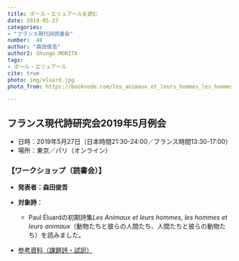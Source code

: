 ```yaml
---
title: ポール・エリュアールを読む
date: 2019-05-27
categories:
- "フランス現代詩読書会"
number:  48
author: "森田俊吾"
author2: Shungo MORITA
tags:
- ポール・エリュアール
cite: true
photo: img/eluard.jpg
photo_from: https://booknode.com/les_animaux_et_leurs_hommes_les_hommes_et_leurs_animaux_01568025

---
```


## フランス現代詩研究会2019年5月例会

- 日時：2019年5月27日（日本時間21:30-24:00／フランス時間13:30-17:00）
- 場所：東京／パリ（オンライン）

<!--more-->

### 【ワークショップ（読書会）】

- **発表者：森田俊吾**

- **対象詩**：

	- Paul Éluardの初期詩集*Les Animaux et leurs hommes, les hommes et leurs animaux*（動物たちと彼らの人間たち、人間たちと彼らの動物たち）を読みました。

- [参考資料（課題詩・試訳）](https://hackmd.io/jBvmWj4XS0uc-OqLHsHrPA?view)

